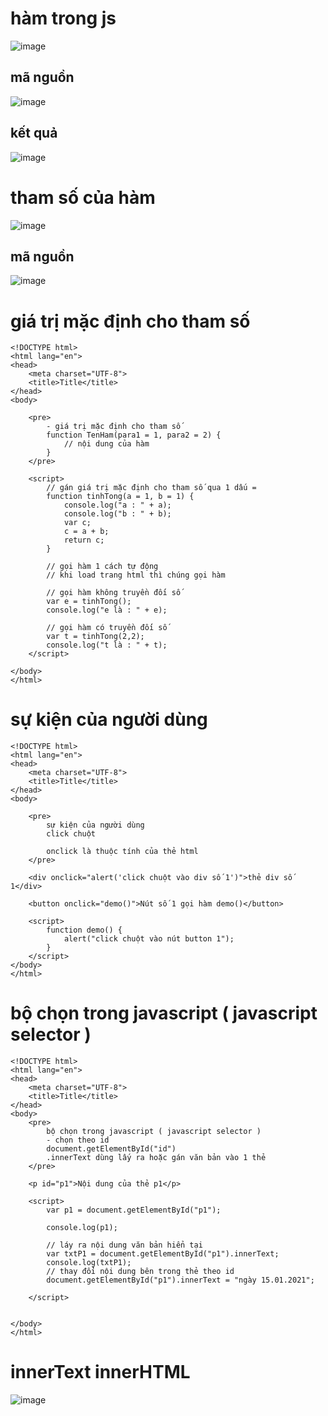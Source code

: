 # hàm trong js
![image](https://user-images.githubusercontent.com/50043998/162604726-9af1b124-39a9-4e2f-ac94-548c5e8bb3cd.png)
## mã nguồn
![image](https://user-images.githubusercontent.com/50043998/162604737-11db405d-d286-475c-ae19-ea4c10984d4e.png)
## kết quả
![image](https://user-images.githubusercontent.com/50043998/162604743-56ec0255-0915-444b-a3f3-b4137b495e69.png)
# tham số của hàm
![image](https://user-images.githubusercontent.com/50043998/162604762-5e2aad87-c80a-4e05-a5eb-fb61077cd4c2.png)
## mã nguồn
![image](https://user-images.githubusercontent.com/50043998/162604766-fcaced21-8ced-4ceb-b62a-9ccfdf43c168.png)
# giá trị mặc định cho tham số
```
<!DOCTYPE html>
<html lang="en">
<head>
    <meta charset="UTF-8">
    <title>Title</title>
</head>
<body>

    <pre>
        - giá trị mặc định cho tham số
        function TenHam(para1 = 1, para2 = 2) {
            // nội dung của hàm
        }
    </pre>

    <script>
        // gán giá trị mặc định cho tham số qua 1 dấu =
        function tinhTong(a = 1, b = 1) {
            console.log("a : " + a);
            console.log("b : " + b);
            var c;
            c = a + b;
            return c;
        }

        // gọi hàm 1 cách tự động
        // khi load trang html thì chúng gọi hàm

        // gọi hàm không truyền đối số
        var e = tinhTong();
        console.log("e là : " + e);

        // gọi hàm có truyền đối số
        var t = tinhTong(2,2);
        console.log("t là : " + t);
    </script>

</body>
</html>
```
# sự kiện của người dùng
```
<!DOCTYPE html>
<html lang="en">
<head>
    <meta charset="UTF-8">
    <title>Title</title>
</head>
<body>

    <pre>
        sự kiện của người dùng
        click chuột

        onclick là thuộc tính của thẻ html
    </pre>

    <div onclick="alert('click chuột vào div số 1')">thẻ div số 1</div>

    <button onclick="demo()">Nút số 1 gọi hàm demo()</button>

    <script>
        function demo() {
            alert("click chuột vào nút button 1");
        }
    </script>
</body>
</html>
```
# bộ chọn trong javascript ( javascript selector )
```
<!DOCTYPE html>
<html lang="en">
<head>
    <meta charset="UTF-8">
    <title>Title</title>
</head>
<body>
    <pre>
        bộ chọn trong javascript ( javascript selector )
        - chọn theo id
        document.getElementById("id")
        .innerText dùng lấy ra hoặc gán văn bản vào 1 thẻ
    </pre>

    <p id="p1">Nội dung của thẻ p1</p>

    <script>
        var p1 = document.getElementById("p1");

        console.log(p1);

        // láy ra nội dung văn bản hiển tại
        var txtP1 = document.getElementById("p1").innerText;
        console.log(txtP1);
        // thay đổi nội dung bên trong thẻ theo id
        document.getElementById("p1").innerText = "ngày 15.01.2021";

    </script>


</body>
</html>
```

# innerText innerHTML
![image](https://user-images.githubusercontent.com/50043998/162604972-c2a5176f-e0a1-4772-8405-b441a2d81625.png)
